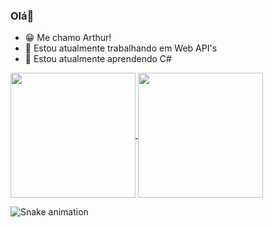 ### Olá👋

- 😁 Me chamo Arthur!
- 🔭 Estou atualmente trabalhando em Web API's
- 🌱 Estou atualmente aprendendo C#

<a href="https://github.com/Artses">
<a href="https://github.com/anuraghazra/github-readme-stats">
  <img height=200 align="center" display="inline" src="https://github-readme-stats.vercel.app/api?username=Artses&show_icons=true&theme=dark"/>
</a>
<a href="https://github.com/anuraghazra/convoychat">
  <img height=200 align="center" src="https://github-readme-stats.vercel.app/api/top-langs?username=Artses&layout=compact&langs_count=8&card_width=320&theme=dark" />
</a>
</div>

 ![Snake animation](https://github.com/Artses/Artses/blob/output/github-contribution-grid-snake.svg)
 
</div>
